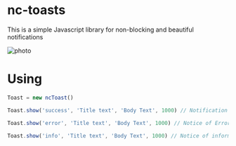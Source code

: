# nc-toasts
This is a simple Javascript library for non-blocking and beautiful notifications

![photo](https://github.com/user-attachments/assets/d4ce67a8-d5f5-46ea-9338-7ae11ecc4d02)


# Using

```javascript
Toast = new ncToast()

Toast.show('success', 'Title text', 'Body Text', 1000) // Notification of success - return true

Toast.show('error', 'Title text', 'Body Text', 1000) // Notice of Error - return true

Toast.show('info', 'Title text', 'Body Text', 1000) // Notice of information - return true
```

